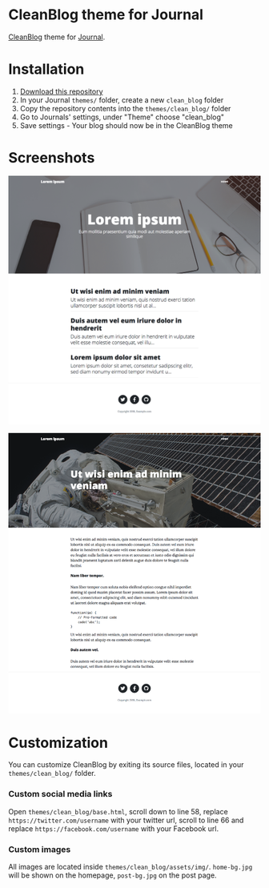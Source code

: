 # CleanBlog theme for Journal
[CleanBlog](https://startbootstrap.com/template-overviews/clean-blog/) theme for [Journal](https://github.com/vantezzen/journal).

# Installation
1. [Download this repository](https://github.com/vantezzen/journal/archive/master.zip)
2. In your Journal `themes/` folder, create a new `clean_blog` folder
3. Copy the repository contents into the `themes/clean_blog/` folder
4. Go to Journals' settings, under "Theme" choose "clean_blog"
5. Save settings - Your blog should now be in the CleanBlog theme

# Screenshots
<p align="center"><img src="img/home.png"></p>
<p align="center"><img src="img/post.png"></p>

# Customization
You can customize CleanBlog by exiting its source files, located in your `themes/clean_blog/` folder.
### Custom social media links
Open `themes/clean_blog/base.html`, scroll down to line 58, replace `https://twitter.com/username` with your twitter url, scroll to line 66 and replace `https://facebook.com/username` with your Facebook url.
### Custom images
All images are located inside `themes/clean_blog/assets/img/`. `home-bg.jpg` will be shown on the homepage, `post-bg.jpg` on the post page.